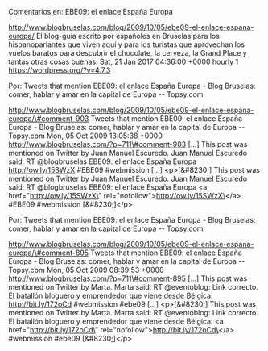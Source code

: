 Comentarios en: EBE09: el enlace España Europa

http://www.blogbruselas.com/blog/2009/10/05/ebe09-el-enlace-espana-europa/
El blog-guía escrito por españoles en Bruselas para los hispanoparlantes
que viven aquí y para los turistas que aprovechan los vuelos baratos
para descubrir el chocolate, la cerveza, la Grand Place y tantas otras
cosas buenas. Sat, 21 Jan 2017 04:36:00 +0000 hourly 1
https://wordpress.org/?v=4.7.3

Por: Tweets that mention EBE09: el enlace España Europa - Blog Bruselas:
comer, hablar y amar en la capital de Europa \-- Topsy.com

http://www.blogbruselas.com/blog/2009/10/05/ebe09-el-enlace-espana-europa/\#comment-903
Tweets that mention EBE09: el enlace España Europa - Blog Bruselas:
comer, hablar y amar en la capital de Europa \-- Topsy.com Mon, 05 Oct
2009 13:05:38 +0000 http://www.blogbruselas.com/?p=711\#comment-903
\[\...\] This post was mentioned on Twitter by Juan Manuel Escuredo.
Juan Manuel Escuredo said: RT \@blogbruselas EBE09: el enlace España
Europa http://ow.ly/15SWzX \#EBE09 \#webmission \[\...\]
\<p\>\[&\#8230;\] This post was mentioned on Twitter by Juan Manuel
Escuredo. Juan Manuel Escuredo said: RT \@blogbruselas EBE09: el enlace
España Europa \<a href=\"http://ow.ly/15SWzX\"
rel=\"nofollow\"\>http://ow.ly/15SWzX\</a\> \#EBE09 \#webmission
\[&\#8230;\]\</p\>

Por: Tweets that mention EBE09: el enlace España Europa - Blog Bruselas:
comer, hablar y amar en la capital de Europa \-- Topsy.com

http://www.blogbruselas.com/blog/2009/10/05/ebe09-el-enlace-espana-europa/\#comment-895
Tweets that mention EBE09: el enlace España Europa - Blog Bruselas:
comer, hablar y amar en la capital de Europa \-- Topsy.com Mon, 05 Oct
2009 08:39:53 +0000 http://www.blogbruselas.com/?p=711\#comment-895
\[\...\] This post was mentioned on Twitter by Marta. Marta said: RT
\@eventoblog: Link correcto. El batallón bloguero y emprendedor que
viene desde Bélgica: http://bit.ly/172oCd \#webmission \#ebe09 \[\...\]
\<p\>\[&\#8230;\] This post was mentioned on Twitter by Marta. Marta
said: RT \@eventoblog: Link correcto. El batallón bloguero y emprendedor
que viene desde Bélgica: \<a href=\"http://bit.ly/172oCd\"
rel=\"nofollow\"\>http://bit.ly/172oCd\</a\> \#webmission \#ebe09
\[&\#8230;\]\</p\>
